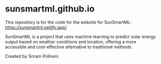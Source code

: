 # sunsmartml.github.io

This repository is for the code for the website for SunSmartML: https://sunsmartml.netlify.app/

SunSmartML is a project that uses machine learning to predict solar energy output based on weather conditions and location, offering a more accessible and cost-effective alternative to traditional methods.

Created by Sriram Polineni
